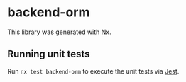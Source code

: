 # backend-orm

This library was generated with [Nx](https://nx.dev).

## Running unit tests

Run `nx test backend-orm` to execute the unit tests via [Jest](https://jestjs.io).
